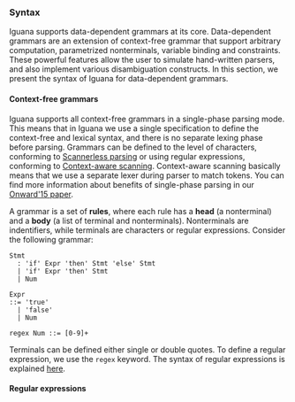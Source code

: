 
<div markdown="1">

### Syntax

<p>Iguana supports data-dependent grammars at its core. Data-dependent grammars
are an extension of context-free grammar that support arbitrary computation,
parametrized nonterminals, variable binding and constraints. These powerful
features allow the user to simulate hand-written parsers, and also implement
various disambiguation constructs. In this section, we present the syntax
of Iguana for data-dependent grammars.</p>

#### Context-free grammars

<p>Iguana supports all context-free grammars in a single-phase parsing mode.
This means that in Iguana we use a single specification to define the context-free
and lexical syntax, and there is no separate lexing phase before parsing.
Grammars can be defined to the level of characters, conforming to
<a href="https://en.wikipedia.org/wiki/Scannerless_parsing">Scannerless parsing</a> or 
using regular expressions, conforming to
<a href="https://www.umsec.umn.edu/sites/www.umsec.umn.edu/files/gpce.pdf">Context-aware scanning</a>.
Context-aware scanning basically means that we use a separate lexer during parser
to match tokens. You can find more information about benefits of single-phase parsing in our
<a href="https://cdn.rawgit.com/iguana-parser/papers/master/onward15.pdf">Onward&#39;15 paper</a>.</p>

<p>A grammar is a set of <b>rules</b>, where each rule has a <b>head</b> (a nonterminal)
and a <b>body</b> (a list of terminal and nonterminals). Nonterminals are indentifiers,
while terminals are characters or regular expressions. Consider the following grammar:</p> 

    Stmt 
      : 'if' Expr 'then' Stmt 'else' Stmt
      | 'if' Expr 'then' Stmt
      | Num

    Expr
    ::= 'true'
      | 'false'
      | Num

    regex Num ::= [0-9]+

Terminals can be defined either single or double quotes. To define a regular
expression, we use the <code>regex</code> keyword. The syntax of regular
expressions is explained <a href="#RegularExpressions">here</a>.


<h4 id="RegularExpressions">Regular expressions</h4>

</div>